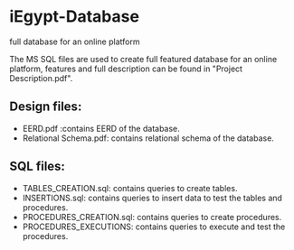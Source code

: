 # iEgypt-Database
full database for an online platform 

The MS SQL files are used to create full featured database for an online platform, features and full description can be found in "Project Description.pdf".

## Design files:
- EERD.pdf :contains EERD of the database.
- Relational Schema.pdf: contains relational schema of the database. 

## SQL files:
- TABLES_CREATION.sql: contains queries to create tables.
- INSERTIONS.sql: contains queries to insert data to test the tables and procedures.
- PROCEDURES_CREATION.sql: contains queries to create procedures.
- PROCEDURES_EXECUTIONS: contains queries to execute and test the procedures. 
